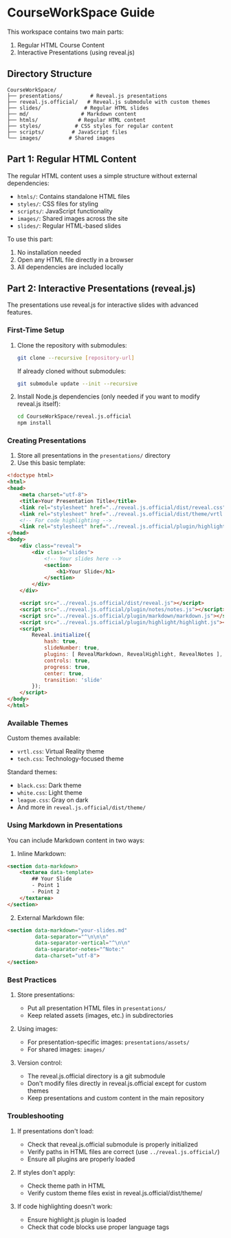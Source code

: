 # CourseWorkSpace Guide

This workspace contains two main parts:
1. Regular HTML Course Content
2. Interactive Presentations (using reveal.js)

## Directory Structure

```
CourseWorkSpace/
├── presentations/         # Reveal.js presentations
├── reveal.js.official/   # Reveal.js submodule with custom themes
├── slides/              # Regular HTML slides
├── md/                 # Markdown content
├── htmls/             # Regular HTML content
├── styles/           # CSS styles for regular content
├── scripts/         # JavaScript files
└── images/         # Shared images
```

## Part 1: Regular HTML Content

The regular HTML content uses a simple structure without external dependencies:

- `htmls/`: Contains standalone HTML files
- `styles/`: CSS files for styling
- `scripts/`: JavaScript functionality
- `images/`: Shared images across the site
- `slides/`: Regular HTML-based slides

To use this part:
1. No installation needed
2. Open any HTML file directly in a browser
3. All dependencies are included locally

## Part 2: Interactive Presentations (reveal.js)

The presentations use reveal.js for interactive slides with advanced features.

### First-Time Setup

1. Clone the repository with submodules:
   ```bash
   git clone --recursive [repository-url]
   ```

   If already cloned without submodules:
   ```bash
   git submodule update --init --recursive
   ```

2. Install Node.js dependencies (only needed if you want to modify reveal.js itself):
   ```bash
   cd CourseWorkSpace/reveal.js.official
   npm install
   ```

### Creating Presentations

1. Store all presentations in the `presentations/` directory
2. Use this basic template:

```html
<!doctype html>
<html>
<head>
    <meta charset="utf-8">
    <title>Your Presentation Title</title>
    <link rel="stylesheet" href="../reveal.js.official/dist/reveal.css">
    <link rel="stylesheet" href="../reveal.js.official/dist/theme/vrtl.css" id="theme">
    <!-- For code highlighting -->
    <link rel="stylesheet" href="../reveal.js.official/plugin/highlight/monokai.css">
</head>
<body>
    <div class="reveal">
        <div class="slides">
            <!-- Your slides here -->
            <section>
                <h1>Your Slide</h1>
            </section>
        </div>
    </div>

    <script src="../reveal.js.official/dist/reveal.js"></script>
    <script src="../reveal.js.official/plugin/notes/notes.js"></script>
    <script src="../reveal.js.official/plugin/markdown/markdown.js"></script>
    <script src="../reveal.js.official/plugin/highlight/highlight.js"></script>
    <script>
        Reveal.initialize({
            hash: true,
            slideNumber: true,
            plugins: [ RevealMarkdown, RevealHighlight, RevealNotes ],
            controls: true,
            progress: true,
            center: true,
            transition: 'slide'
        });
    </script>
</body>
</html>
```

### Available Themes

Custom themes available:
- `vrtl.css`: Virtual Reality theme
- `tech.css`: Technology-focused theme

Standard themes:
- `black.css`: Dark theme
- `white.css`: Light theme
- `league.css`: Gray on dark
- And more in `reveal.js.official/dist/theme/`

### Using Markdown in Presentations

You can include Markdown content in two ways:

1. Inline Markdown:
```html
<section data-markdown>
    <textarea data-template>
        ## Your Slide
        - Point 1
        - Point 2
    </textarea>
</section>
```

2. External Markdown file:
```html
<section data-markdown="your-slides.md"
         data-separator="^\n\n\n"
         data-separator-vertical="^\n\n"
         data-separator-notes="^Note:"
         data-charset="utf-8">
</section>
```

### Best Practices

1. Store presentations:
   - Put all presentation HTML files in `presentations/`
   - Keep related assets (images, etc.) in subdirectories

2. Using images:
   - For presentation-specific images: `presentations/assets/`
   - For shared images: `images/`

3. Version control:
   - The reveal.js.official directory is a git submodule
   - Don't modify files directly in reveal.js.official except for custom themes
   - Keep presentations and custom content in the main repository

### Troubleshooting

1. If presentations don't load:
   - Check that reveal.js.official submodule is properly initialized
   - Verify paths in HTML files are correct (use `../reveal.js.official/`)
   - Ensure all plugins are properly loaded

2. If styles don't apply:
   - Check theme path in HTML
   - Verify custom theme files exist in reveal.js.official/dist/theme/

3. If code highlighting doesn't work:
   - Ensure highlight.js plugin is loaded
   - Check that code blocks use proper language tags
